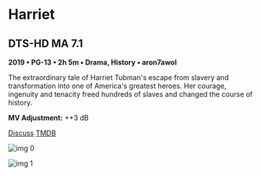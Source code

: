 # Harriet

## DTS-HD MA 7.1

**2019 • PG-13 • 2h 5m • Drama, History • aron7awol**

The extraordinary tale of Harriet Tubman's escape from slavery and transformation into one of America's greatest heroes. Her courage, ingenuity and tenacity freed hundreds of slaves and changed the course of history.

**MV Adjustment:** ++3 dB

[Discuss](https://www.avsforum.com/threads/bass-eq-for-filtered-movies.2995212/post-59152106)  [TMDB](506528)

![img 0](https://i.imgur.com/DHiw8Y0.jpg)

![img 1](https://i.imgur.com/QDjuLve.png)

